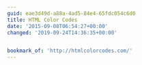 ```yaml
---
guid: eae3d49d-a88a-4ad5-84e4-65fdc054c6d0
title: HTML Color Codes
date: '2015-09-08T06:54:27+00:00'
changed: '2019-09-24T14:36:35+00:00'


bookmark_of: 'http://htmlcolorcodes.com/'
---
```




